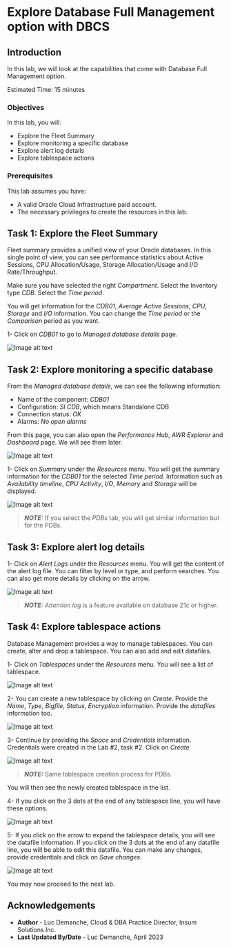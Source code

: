 # Explore Database Full Management option with DBCS

## Introduction

In this lab, we will look at the capabilities that come with Database Full Management option.

Estimated Time: 15 minutes

### Objectives

In this lab, you will:
* Explore the Fleet Summary
* Explore monitoring a specific database
* Explore alert log details
* Explore tablespace actions

### Prerequisites

This lab assumes you have:
* A valid Oracle Cloud Infrastructure paid account.
* The necessary privileges to create the resources in this lab.

## Task 1: Explore the Fleet Summary

Fleet summary provides a unified view of your Oracle databases. In this single point of view, you can see performance statistics about Active Sessions, CPU Allocation/Usage, Storage Allocation/Usage and I/O Rate/Throughput.

Make sure you have selected the right *Compartment*. Select the Inventory type *CDB*. Select the *Time period*.

You will get information for the *CDB01*, *Average Active Sessions*, *CPU*, *Storage* and *I/O* information. You can change the *Time period* or the *Comparison* period as you want.

1- Click on *CDB01* to go to *Managed database details* page.

  ![Image alt text](images/image1.png)

## Task 2: Explore monitoring a specific database

From the *Managed database details*, we can see the following information:
* Name of the component: *CDB01*
* Configuration: *SI CDB*, which means Standalone CDB
* Connection status: *OK*
* Alarms: *No open alarms*

From this page, you can also open the *Performance Hub*, *AWR Explorer* and *Dashboard* page. We will see them later.

![Image alt text](images/image2.png)

1- Click on *Summary* under the *Resources* menu. You will get the summary information for the *CDB01* for the selected *Time period*. Information such as *Availability timeline*, *CPU Activity*, *I/O*, *Memory* and *Storage* will be displayed.

![Image alt text](images/image3.png)

  > **_NOTE:_** If you select the *PDBs* tab, you will get similar information but for the PDBs.

## Task 3: Explore alert log details

1- Click on *Alert Logs* under the *Resources* menu. You will get the content of the alert log file. You can filter by level or type, and perform searches. You can also get more details by clicking on the arrow.

![Image alt text](images/image4.png)

  > **_NOTE:_** *Attention log* is a feature available on database 21c or higher.

## Task 4: Explore tablespace actions

Database Management provides a way to manage tablespaces. You can create, alter and drop a tablespace. You can also add and edit datafiles.

1- Click on *Tablespaces* under the *Resources* menu. You will see a list of tablespace.

![Image alt text](images/image5.png)

2- You can create a new tablespace by clicking on *Create*. Provide the *Name*, *Type*, *Bigfile*, *Status*, *Encryption* information. Provide the *datafiles* information too.

![Image alt text](images/image6.png)

3- Continue by providing the *Space* and *Credentials* information. Credentials were created in the Lab #2, task #2. Click on *Create*

![Image alt text](images/image7.png)

  > **_NOTE:_** Same tablespace creation process for PDBs.

You will then see the newly created tablespace in the list.

4- If you click on the 3 dots at the end of any tablespace line, you will have these options.

![Image alt text](images/image8.png)

5- If you click on the arrow to expand the tablespace details, you will see the datafile information. If you click on the 3 dots at the end of any datafile line, you will be able to edit this datafile. You can make any changes, provide credentials and click on *Save changes*.

![Image alt text](images/image9.png)

You may now proceed to the next lab.

## Acknowledgements
* **Author** - Luc Demanche, Cloud & DBA Practice Director, Insum Solutions Inc.
* **Last Updated By/Date** - Luc Demanche, April 2023
